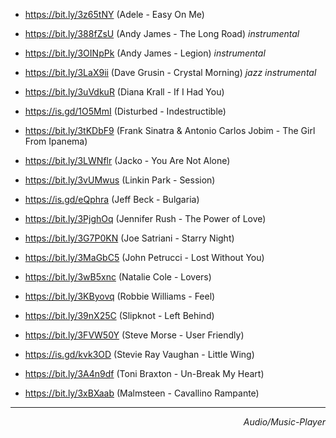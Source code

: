 
- <https://bit.ly/3z65tNY> (Adele - Easy On Me) 
- <https://bit.ly/388fZsU> (Andy James - The Long Road) _instrumental_
- <https://bit.ly/3OINpPk> (Andy James - Legion) _instrumental_

- <https://bit.ly/3LaX9ii> (Dave Grusin - Crystal Morning) _jazz instrumental_
- <https://bit.ly/3uVdkuR> (Diana Krall - If I Had You) 
- https://is.gd/1O5MmI (Disturbed - Indestructible) 



- https://bit.ly/3tKDbF9 (Frank Sinatra & Antonio Carlos Jobim - The Girl From Ipanema) 


- https://bit.ly/3LWNflr (Jacko - You Are Not Alone) 
- https://bit.ly/3vUMwus (Linkin Park - Session) 
- https://is.gd/eQphra (Jeff Beck - Bulgaria) 
- https://bit.ly/3PjghOq (Jennifer Rush - The Power of Love) 

- https://bit.ly/3G7P0KN (Joe Satriani - Starry Night) 
- https://bit.ly/3MaGbC5 (John Petrucci - Lost Without You) 
- https://bit.ly/3wB5xnc (Natalie Cole - Lovers) 
- https://bit.ly/3KByovq (Robbie Williams - Feel)
- https://bit.ly/39nX25C (Slipknot - Left Behind) 
- https://bit.ly/3FVW50Y (Steve Morse - User Friendly) 
- https://is.gd/kvk3OD (Stevie Ray Vaughan - Little Wing) 


- https://bit.ly/3A4n9df (Toni Braxton - Un-Break My Heart)


- https://bit.ly/3xBXaab (Malmsteen - Cavallino Rampante) 


<hr>
<div align="right"><i>Audio/Music-Player</i></div>
